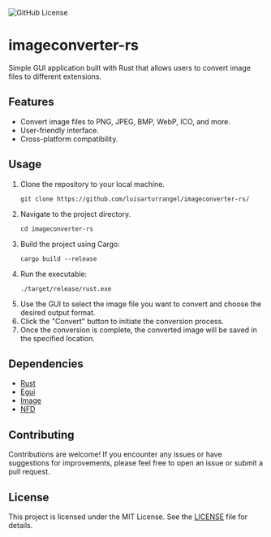 ![GitHub License](https://img.shields.io/github/license/luisarturrangel/imageconverter-rs)
# imageconverter-rs

Simple GUI application built with Rust that allows users to convert image files to different extensions.

## Features

- Convert image files to PNG, JPEG, BMP, WebP, ICO, and more.
- User-friendly interface.
- Cross-platform compatibility.

## Usage

1. Clone the repository to your local machine.
   ```
   git clone https://github.com/luisarturrangel/imageconverter-rs/
   ```
3. Navigate to the project directory.
   ```
   cd imageconverter-rs
   ```
5. Build the project using Cargo:
   ```
   cargo build --release
   ```
6. Run the executable:
   ```
   ./target/release/rust.exe
   ```
7. Use the GUI to select the image file you want to convert and choose the desired output format.
8. Click the "Convert" button to initiate the conversion process.
9. Once the conversion is complete, the converted image will be saved in the specified location.

## Dependencies

- [Rust](https://www.rust-lang.org/)
- [Egui](https://github.com/emilk/egui)
- [Image](https://github.com/image-rs/image)
- [NFD](https://github.com/saurvs/nfd-rs)

## Contributing

Contributions are welcome! If you encounter any issues or have suggestions for improvements, please feel free to open an issue or submit a pull request.

## License

This project is licensed under the MIT License. See the [LICENSE](LICENSE) file for details.
